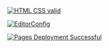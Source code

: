[![HTML CSS valid](https://github.com/drobotenkonadya/16112022_grid-template/actions/workflows/HTML5Validator.yml/badge.svg)](https://github.com/drobotenkonadya/16112022_grid-template/actions/workflows/HTML5Validator.yml)

[![EditorConfig](https://github.com/drobotenkonadya/16112022_grid-template/actions/workflows/EditorConfig.yml/badge.svg)](https://github.com/drobotenkonadya/16112022_grid-template/actions/workflows/EditorConfig.yml)

[![Pages Deployment Successful](https://github.com/drobotenkonadya/16112022_grid-template/actions/workflows/pages/pages-build-deployment/badge.svg)](https://github.com/drobotenkonadya/16112022_grid-template/actions/workflows/pages/pages-build-deployment)
